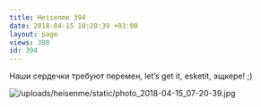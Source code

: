 ```yaml
---
title: Heisenme 394
date: 2018-04-15 10:20:39 +03:00
layout: page
views: 380
id: 394
---
```


Наши сердечки требуют перемен, let’s get it, esketit, эщкере! ;)



![/uploads/heisenme/static/photo_2018-04-15_07-20-39.jpg](/uploads/heisenme/static/photo_2018-04-15_07-20-39.jpg)
